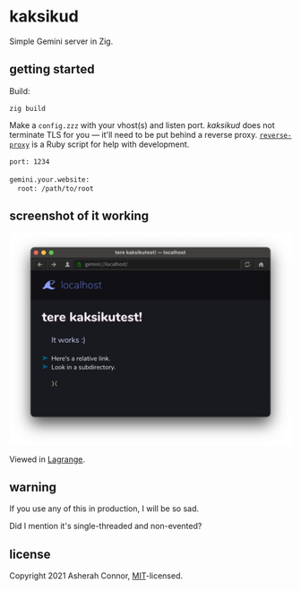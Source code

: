 # kaksikud

Simple Gemini server in Zig.

## getting started

Build:

```console
zig build
```

Make a `config.zzz` with your vhost(s) and listen port.
_kaksikud_ does not terminate TLS for you — it'll need to be put behind a reverse proxy.
[`reverse-proxy`](./reverse-proxy) is a Ruby script for help with development.

```zzz
port: 1234

gemini.your.website:
  root: /path/to/root
```

## screenshot of it working

![screenshot](screenshot.png)

Viewed in [Lagrange](https://github.com/skyjake/lagrange).

## warning

If you use any of this in production, I will be so sad.

Did I mention it's single-threaded and non-evented?

## license

Copyright 2021 Asherah Connor, [MIT](./LICENSE)-licensed.
